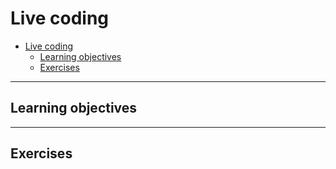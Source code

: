 # Live coding


- [Live coding](#live-coding)
  - [Learning objectives](#learning-objectives)
  - [Exercises](#exercises)

---

## Learning objectives

---

## Exercises

